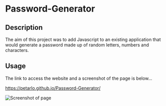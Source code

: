 # Password-Generator

## Description

The aim of this project was to add Javascript to an existing application that would generate a password made up of random letters, numbers and characters.

## Usage

The link to access the website and a screenshot of the page is below...

https://petarlo.github.io/Password-Generator/

![Screenshot of page](.assets/images/Password-gen_2023-09-07_214127.png)
